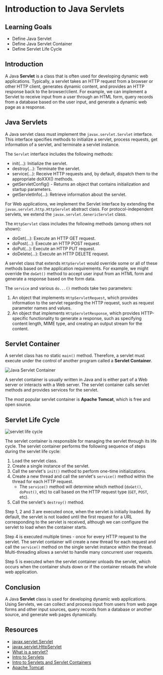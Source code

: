# Introduction to Java Servlets

## Learning Goals

- Define Java Servlet
- Define Java Servlet Container
- Define Servlet Life Cycle 

## Introduction

A Java **Servlet** is a class that is often used for developing dynamic web applications.
Typically, a servlet takes an HTTP request from a browser or other HTTP client, generates dynamic content,
and provides an HTTP response back to the browser/client.
For example, we can implement a Servlet to receive input
from a user through an HTML form, query records from a database based on the user input,
and generate a dynamic web page as a response.

## Java Servlets

A Java servlet class must implement the `javax.servlet.Servlet` interface. 
This interface specifies methods to initialize a servlet, process requests, get information of a servlet,
and terminate a servlet instance.

The `Servlet` interface includes the following methods:

- init(...): Initialize the servlet.  
- destroy(...): Terminate the servlet.  
- service(...): Receive HTTP requests and, by default, dispatch them to the appropriate doXXX() methods.  
- getServletConfig() - Returns an object that contains initialization and startup parameters.  
- getServletInfo(...): Retrieve information about the servlet.  

For Web applications, we implement the Servlet interface by extending the `javax.servlet.http.HttpServlet` abstract class. 
For protocol-independent servlets, we extend the `javax.servlet.GenericServlet` class.

The `HttpServlet` class includes the following methods (among others not shown):

- doGet(...): Execute an HTTP GET request.  
- doPost(...): Execute an HTTP POST request.  
- doPut(...): Execute an HTTP PUT request.  
- doDelete(...): Execute an HTTP DELETE request.  

A servlet class that extends `HttpServlet` would override some or all of these methods
based on the application requirements. For example, we might override the `doGet()` method
to accept user input from an HTML form and generate a response based on the form data.

The `service` and various `do...()` methods take two parameters:

1. An object that implements `HttpServletRequest`, which provides information to the
   servlet regarding the HTTP request, such as request parameter names and values.    
2. An object that implements `HttpServletResponse`, which provides HTTP-specific
   functionality to generate a response, such as specifying content length, MIME type,
   and creating an output stream for the content.

## Servlet Container

A servlet class has no static `main()` method.
Therefore, a servlet must execute under the control of another program
called a **Servlet Container**. 

![Java Servlet Container](https://curriculum-content.s3.amazonaws.com/6036/intro-java-servlets/webserver.png)

A servlet container is usually written in Java and is either part of a Web server
or interacts with a Web server. 
The servlet container calls servlet methods and provides services for the servlet.

The most popular servlet container is **Apache Tomcat**, which is free and open source.

## Servlet Life Cycle

![servlet life cycle](https://curriculum-content.s3.amazonaws.com/6036/intro-java-servlets/lifecycle.png)

The servlet container is responsible for managing the servlet through its life cycle.
The servlet container performs the following sequence of steps during the servlet life cycle:

1. Load the servlet class.  
2. Create a single instance of the servlet.  
3. Call the servlet's `init()` method to perform one-time initializations.  
4. Create a new thread and call the servlet's `service()` method within the thread for each HTTP request.  
   - The `service()` method will determine which method (`doGet()`, `doPost()`, etc) to call based on
     the HTTP request type (`GET`, `POST`, etc).   
5. Call the servlet's `destroy()` method.   

Step 1, 2 and 3 are executed once, when the servlet is initially loaded.
By default, the servlet is not loaded until the first request for a URL
corresponding to the servlet is received, although
we can configure the servlet to load when the container starts.

Step 4 is executed multiple times - once for every HTTP request to the servlet.
The servlet container will create a new thread for each request and 
call the `service()` method on the single servlet instance within the thread.
Multi-threading allows a servlet to handle many concurrent user requests.

Step 5 is executed when the servlet container unloads the servlet,
which occurs when the container shuts down or if the container reloads the
whole web application.

## Conclusion

A Java **Servlet** class is used for developing dynamic web applications.
Using Servlets, we can collect and process input from users from web page forms and other input sources,
query records from a database or another source, and generate web pages dynamically.

## Resources

- [javax.servlet.Servlet](https://javaee.github.io/javaee-spec/javadocs/javax/servlet/Servlet.html)  
- [javax.servlet.HttpServlet](https://javaee.github.io/javaee-spec/javadocs/javax/servlet/http/HttpServlet.html)  
- [What is a servlet?](https://docs.oracle.com/javaee/5/tutorial/doc/bnafe.html)       
- [Intro to Servlets](https://www.baeldung.com/intro-to-servlets)     
- [Intro to Servlets and Servlet Containers](https://www.baeldung.com/java-servlets-containers-intro)  
- [Apache Tomcat](https://tomcat.apache.org/)    
